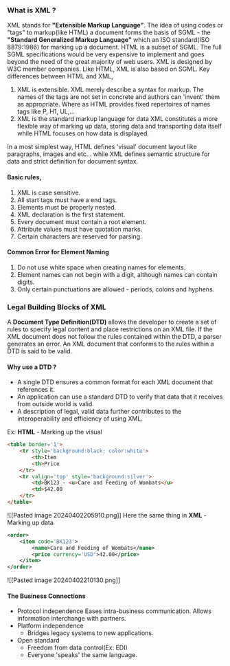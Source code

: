 ### What is XML ?
XML stands for **"Extensible Markup Language"**. 
The idea of using codes or "tags" to markup(like HTML)  a document forms the basis of SGML - the **"Standard Generalized Markup Language"** which an ISO standard(ISO 8879:1986) for marking up a document. 
HTML is a subset of SGML. The full SGML specifications would be very expensive to implement and goes beyond the need of the great majority of web users. 
XML is designed by W3C member companies. Like HTML, XML is also based on SGML. 
Key differences between HTML and XML,
1. XML is extensible.
	XML merely describe a syntax for markup. The names of the tags are not set in concrete and authors can 'invent' them as appropriate. 
	Where as HTML provides fixed repertoires of names tags like P, H1, UL,...
2. XML is the standard markup language for data
	XML constitutes a more flexible way of marking up data, storing data and transporting data itself while HTML focuses on how data is displayed. 

In a most simplest way,
	HTML defines 'visual' document layout like paragraphs, images and etc... while XML defines semantic structure for data and strict definition for document syntax. 

#### Basic rules,
1. XML is case sensitive.
2. All start tags must have a end tags.
3. Elements must be properly nested. 
4. XML declaration is the first statement. 
5. Every document must contain a root element. 
6. Attribute values must have quotation marks. 
7. Certain characters are reserved for parsing.
#### Common Error for Element Naming
1. Do not use white space when creating names for elements.
2. Element names can not begin with a digit, although names can contain digits.
3. Only certain punctuations are allowed - periods, colons and hyphens.

### Legal Building Blocks of XML
A **Document Type Definition(DTD)** allows the developer to create a set of rules to specify legal content and place restrictions on an XML file. 
If the XML document does not follow the rules contained within the DTD, a parser generates an error.
An XML document that conforms to the rules within a DTD is said to be valid. 
#### Why use a DTD ?
- A single DTD ensures a common format for each XML document that references it. 
- An application can use a standard DTD to verify that data that it receives from outside world is valid. 
- A description of legal, valid data further contributes to the interoperability and efficiency of using XML.

Ex:
**HTML** - Marking up the visual
```html
<table border='1'>
	<tr style='background:black; color:white'>
		<th>Item
		<th>Price
	</tr>
	<tr valign='top' style='background:silver'>
		<td>BK123 - <u>Care and Feeding of Wombats</u>
		<td>$42.00
	</tr>
</table>
```
![[Pasted image 20240402205910.png]]
Here the same thing in **XML** - Marking up data
```xml
<order>
	<item code='BK123'>
		<name>Care and Feeding of Wombats</name>
		<price currency='USD'>42.00</price>
	</item>
</order>
```
![[Pasted image 20240402210130.png]]

#### The Business Connections
- Protocol independence
	Eases intra-business communication. 
	Allows information interchange with partners.
- Platform independence
	- Bridges legacy systems to new applications.
- Open standard
	- Freedom from data control(Ex: EDI)
	- Everyone 'speaks' the same language.

